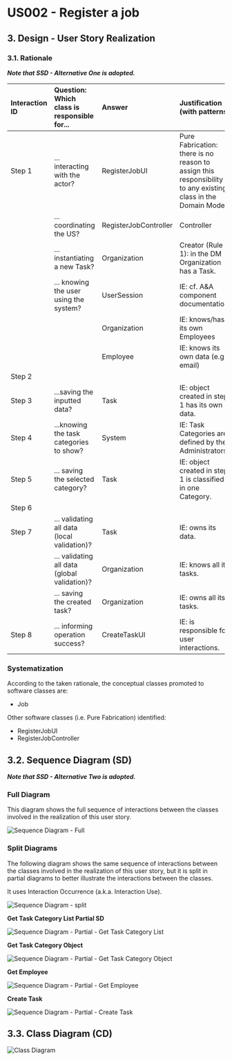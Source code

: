 # US002 - Register a job 

## 3. Design - User Story Realization 

### 3.1. Rationale

_**Note that SSD - Alternative One is adopted.**_

| Interaction ID | Question: Which class is responsible for... | Answer                | Justification (with patterns)                                                                                 |
|:-------------  |:--------------------- |:----------------------|:--------------------------------------------------------------------------------------------------------------|
| Step 1  		 |	... interacting with the actor? | RegisterJobUI         | Pure Fabrication: there is no reason to assign this responsibility to any existing class in the Domain Model. |
| 			  		 |	... coordinating the US? | RegisterJobController | Controller                                                                                                    |
| 			  		 |	... instantiating a new Task? | Organization          | Creator (Rule 1): in the DM Organization has a Task.                                                          |
| 			  		 | ... knowing the user using the system?  | UserSession           | IE: cf. A&A component documentation.                                                                          |
| 			  		 |							 | Organization          | IE: knows/has its own Employees                                                                               |
| 			  		 |							 | Employee              | IE: knows its own data (e.g. email)                                                                           |
| Step 2  		 |							 |                       |                                                                                                               |
| Step 3  		 |	...saving the inputted data? | Task                  | IE: object created in step 1 has its own data.                                                                |
| Step 4  		 |	...knowing the task categories to show? | System                | IE: Task Categories are defined by the Administrators.                                                        |
| Step 5  		 |	... saving the selected category? | Task                  | IE: object created in step 1 is classified in one Category.                                                   |
| Step 6  		 |							 |                       |                                                                                                               |              
| Step 7  		 |	... validating all data (local validation)? | Task                  | IE: owns its data.                                                                                            | 
| 			  		 |	... validating all data (global validation)? | Organization          | IE: knows all its tasks.                                                                                      | 
| 			  		 |	... saving the created task? | Organization          | IE: owns all its tasks.                                                                                       | 
| Step 8  		 |	... informing operation success?| CreateTaskUI          | IE: is responsible for user interactions.                                                                     | 

### Systematization ##

According to the taken rationale, the conceptual classes promoted to software classes are: 

* Job

Other software classes (i.e. Pure Fabrication) identified: 

* RegisterJobUI  
* RegisterJobController


## 3.2. Sequence Diagram (SD)

_**Note that SSD - Alternative Two is adopted.**_

### Full Diagram

This diagram shows the full sequence of interactions between the classes involved in the realization of this user story.

![Sequence Diagram - Full](svg/us006-sequence-diagram-full.svg)

### Split Diagrams

The following diagram shows the same sequence of interactions between the classes involved in the realization of this user story, but it is split in partial diagrams to better illustrate the interactions between the classes.

It uses Interaction Occurrence (a.k.a. Interaction Use).

![Sequence Diagram - split](svg/us006-sequence-diagram-split.svg)

**Get Task Category List Partial SD**

![Sequence Diagram - Partial - Get Task Category List](svg/us006-sequence-diagram-partial-get-task-category-list.svg)

**Get Task Category Object**

![Sequence Diagram - Partial - Get Task Category Object](svg/us006-sequence-diagram-partial-get-task-category.svg)

**Get Employee**

![Sequence Diagram - Partial - Get Employee](svg/us006-sequence-diagram-partial-get-employee.svg)

**Create Task**

![Sequence Diagram - Partial - Create Task](svg/us006-sequence-diagram-partial-create-task.svg)

## 3.3. Class Diagram (CD)

![Class Diagram](svg/us006-class-diagram.svg)